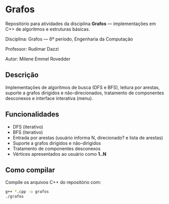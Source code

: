 # Grafos

Repositório para atividades da disciplina **Grafos** — implementações em C++ de algoritmos e estruturas básicas.

Disciplina: Grafos — 6º período, Engenharia da Computação

Professor: Rudimar Dazzi

Autor: Milene Emmel Rovedder

## Descrição
Implementações de algoritmos de busca (DFS e BFS), leitura por arestas, suporte a grafos dirigidos e não-direcionados, tratamento de componentes desconexos e interface interativa (menu).

## Funcionalidades
- DFS (iterativo)
- BFS (iterativo)
- Entrada por arestas (usuário informa N, direcionado? e lista de arestas)
- Suporte a grafos dirigidos e não-dirigidos
- Tratamento de componentes desconexos
- Vértices apresentados ao usuário como **1..N**

## Como compilar
Compile os arquivos C++ do repositório com:
```bash
g++ *.cpp -o grafos
./grafos
